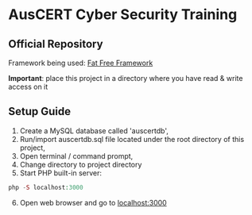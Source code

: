 # AusCERT Cyber Security Training
## Official Repository

Framework being used: [Fat Free Framework](http://fatfreeframework.com/user-guide)

**Important**: place this project in a directory where you have read & write access on it

## Setup Guide
1. Create a MySQL database called 'auscertdb',
2. Run/import auscertdb.sql file located under the root directory of this project,
3. Open terminal / command prompt,
4. Change directory to project directory
5. Start PHP built-in server:
```php
php -S localhost:3000
```
6. Open web browser and go to [localhost:3000](http://localhost:3000)